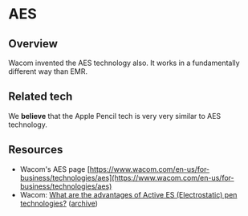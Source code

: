 # AES

## Overview

Wacom invented the AES technology also. It works in a fundamentally different way than EMR.

## Related tech

We **believe** that the Apple Pencil tech is very very similar to AES technology.

## Resources

* Wacom's AES page [https://www.wacom.com/en-us/for-business/technologies/aes](https://www.wacom.com/en-us/for-business/technologies/aes)
* Wacom: [What are the advantages of Active ES (Electrostatic) pen technologies?](https://support.wacom.com/hc/en-us/articles/1500006269061-What-are-the-advantages-of-Active-ES-Electrostatic-pen-technologies-) ([archive](https://archive.is/wip/MT5Hf))

